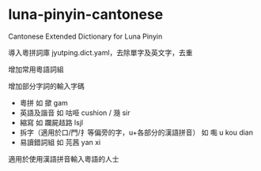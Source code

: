 # luna-pinyin-cantonese
Cantonese Extended Dictionary for Luna Pinyin

導入粵拼詞庫 jyutping.dict.yaml，去除單字及英文字，去重

增加常用粵語詞組

增加部分字詞的輸入字碼

* 粵拼 如 撳 gam
* 英語及諧音 如 咕𠱸 cushion / 瀡 sir
* 縮寫 如 躝屍趌路 lsjl
* 拆字（適用於口/門/扌等偏旁的字，u+各部分的漢語拼音） 如 嚸 u kou dian
* 易讀錯詞組 如 芫茜 yan xi

適用於使用漢語拼音輸入粵語的人士
